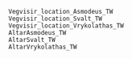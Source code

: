     Vegvisir_location_Asmodeus_TW
    Vegvisir_location_Svalt_TW
    Vegvisir_location_Vrykolathas_TW
    AltarAsmodeus_TW
    AltarSvalt_TW
    AltarVrykolathas_TW
